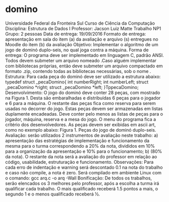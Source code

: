 # domino
Universidade Federal da Fronteira Sul
Curso de Ciência da Computação
Disciplina: Estrutura de Dados I
Professor: Jacson Luiz Matte
Trabalho NP1
Grupo: 2 pessoas
Data de entrega: 19/09/2016
Formato de entrega: apresentação em sala do item (a) da avaliação e arquivo
(s) entregues no Moodle do item (b) da avaliação
Objetivo: Implementar o algoritmo de um jogo de dominó duplo-seis, no qual
joga contra a máquina.
Forma de entrega: O programa deve ser implementado em linguagem C,
padrão ANSI. Todos devem submeter um arquivo nomeado .Caso alguém
implementar com bibliotecas próprias, então deve submeter um arquivo
compactado em formato .zip, contendo todas as bibliotecas necessárias, sob o
nome .
Estrutura: Para cada peça do dominó deve ser utilizado a estrutura abaixo:
typedef struct _pecaDomino{
int numberRight;
int numberLeft;
struct _pecaDomino *right;
struct _pecaDomino *left;
}TppecaDomino;
Desenvolvimento: O jogo do dominó deve conter 28 peças, com mostrado na
Figura 1. Desta são embaralhadas e distribuídas 6 peças para o jogador e 6 para
a máquina. O restante das peças fica como reserva para serem usadas no
decorrer do jogo. Estas peças devem ser armazenadas em listas duplamente
encadeadas. Deve conter pelo menos as listas de peças para o jogador,
máquina, reserva e a mesa do jogo. O menu do programa fica a critério dos
desenvolvedores.
As peças devem ser exibidas em ascii art, como no exemplo abaixo:
Figura 1. Peças do jogo de dominó duplo-seis.
Avaliação: serão utilizados 2 instrumentos de avaliação neste trabalho:
a) apresentação das estratégias de implementação e funcionamento da
mesma para o turma correspondendo a 20% da nota, divididos em 10% para a
organização da apresentação e 10% para o funcionamento;
b) (80% da nota). O restante da nota será a avaliação do professor em
relação ao código, usabilidade, estruturação e funcionamento.
Observações: Para cada erro de indentação e warning será descontado 0.1 na
nota do trabalho e caso não compile, a nota é zero.
Será compilado em ambiente Linux com o comando: gcc arq.c -o arq -Wall
Bonificação: De todos os trabalhos, serão elencados os 3 melhores pelo
professor, após a escolha a turma irá qualificar cada trabalho. O mais qualificado
receberá 1.5 pontos a mais, o segundo 1 e o menos qualificado receberá ½. 
